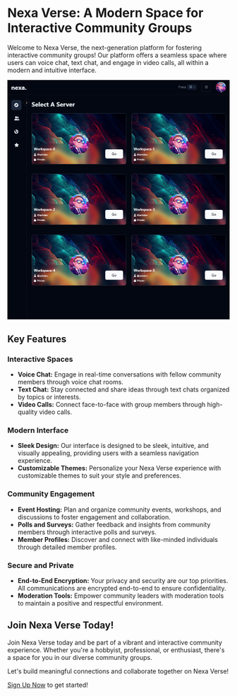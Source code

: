 
# Nexa Verse: A Modern Space for Interactive Community Groups

Welcome to Nexa Verse, the next-generation platform for fostering interactive community groups! Our platform offers a seamless space where users can voice chat, text chat, and engage in video calls, all within a modern and intuitive interface.


![demo](./src/assets/images/home-demo.PNG)
## Key Features

### Interactive Spaces
- **Voice Chat:** Engage in real-time conversations with fellow community members through voice chat rooms.
- **Text Chat:** Stay connected and share ideas through text chats organized by topics or interests.
- **Video Calls:** Connect face-to-face with group members through high-quality video calls.

### Modern Interface
- **Sleek Design:** Our interface is designed to be sleek, intuitive, and visually appealing, providing users with a seamless navigation experience.
- **Customizable Themes:** Personalize your Nexa Verse experience with customizable themes to suit your style and preferences.

### Community Engagement
- **Event Hosting:** Plan and organize community events, workshops, and discussions to foster engagement and collaboration.
- **Polls and Surveys:** Gather feedback and insights from community members through interactive polls and surveys.
- **Member Profiles:** Discover and connect with like-minded individuals through detailed member profiles.

### Secure and Private
- **End-to-End Encryption:** Your privacy and security are our top priorities. All communications are encrypted end-to-end to ensure confidentiality.
- **Moderation Tools:** Empower community leaders with moderation tools to maintain a positive and respectful environment.

## Join Nexa Verse Today!

Join Nexa Verse today and be part of a vibrant and interactive community experience. Whether you're a hobbyist, professional, or enthusiast, there's a space for you in our diverse community groups.

Let's build meaningful connections and collaborate together on Nexa Verse!

[Sign Up Now](#) to get started!



